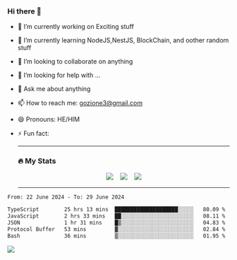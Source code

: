 ### Hi there 👋

<!--
**charlieScript/charlieScript** is a ✨ _special_ ✨ repository because its `README.md` (this file) appears on your GitHub profile.

Here are some ideas to get you started: -->

- 🔭 I’m currently working on Exciting stuff
- 🌱 I’m currently learning NodeJS,NestJS, BlockChain, and oother random stuff
- 👯 I’m looking to collaborate on anything
- 🤔 I’m looking for help with ...
- 💬 Ask me about anything
- 📫 How to reach me: gozione3@gmail.com
- 😄 Pronouns: HE/HIM
- ⚡ Fun fact:


  ---

  ### :fire: My Stats

  <div id="stats" align="center">
  <img src="http://github-readme-streak-stats.herokuapp.com?user=charlieScript&theme=dark&date_format=M%20j%5B%2C%20Y%5D" />&nbsp;&nbsp;&nbsp;
  <img src="https://github-readme-stats.vercel.app/api/top-langs/?username=charlieScript&layout=compact&theme=vision-friendly-dark"/>&nbsp;&nbsp;&nbsp;
  <img src="https://github-readme-stats.vercel.app/api?username=charlieScript&show_icons=true&theme=radical"/>
  </div>

  ---



<!--START_SECTION:waka-->

```txt
From: 22 June 2024 - To: 29 June 2024

TypeScript        25 hrs 13 mins  ████████████████████░░░░░   80.09 %
JavaScript        2 hrs 33 mins   ██░░░░░░░░░░░░░░░░░░░░░░░   08.11 %
JSON              1 hr 31 mins    █▒░░░░░░░░░░░░░░░░░░░░░░░   04.83 %
Protocol Buffer   53 mins         ▓░░░░░░░░░░░░░░░░░░░░░░░░   02.84 %
Bash              36 mins         ▒░░░░░░░░░░░░░░░░░░░░░░░░   01.95 %
```

<!--END_SECTION:waka-->
![](https://komarev.com/ghpvc/?username=charlieScript)
